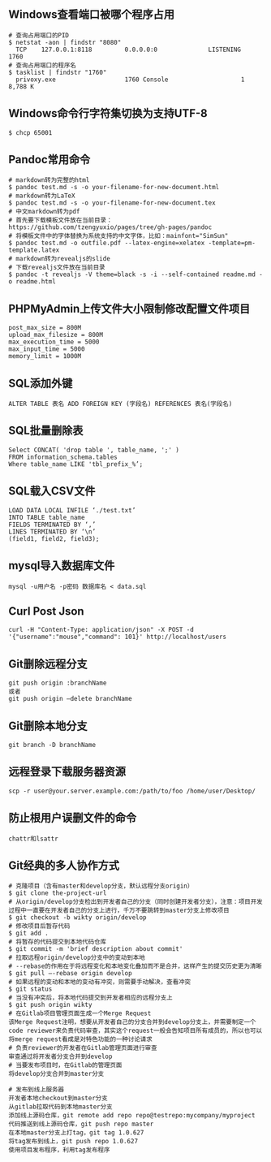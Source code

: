 ## Windows查看端口被哪个程序占用

	# 查询占用端口的PID
	$ netstat -aon | findstr "8080"
	  TCP    127.0.0.1:8118         0.0.0.0:0              LISTENING       1760
	# 查询占用端口的程序名
	$ tasklist | findstr "1760"
	  privoxy.exe                   1760 Console                    1      8,788 K

## Windows命令行字符集切换为支持UTF-8

	$ chcp 65001

## Pandoc常用命令

	# markdown转为完整的html
	$ pandoc test.md -s -o your-filename-for-new-document.html
	# markdown转为LaTeX
	$ pandoc test.md -s -o your-filename-for-new-document.tex
	# 中文markdown转为pdf
	# 首先要下载模板文件放在当前目录：https://github.com/tzengyuxio/pages/tree/gh-pages/pandoc
	# 将模板文件中的字体替换为系统支持的中文字体，比如：mainfont="SimSun"
	$ pandoc test.md -o outfile.pdf --latex-engine=xelatex -template=pm-template.latex
	# markdown转为revealjs的slide
	# 下载revealjs文件放在当前目录
	$ pandoc -t revealjs -V theme=black -s -i --self-contained readme.md -o readme.html

## PHPMyAdmin上传文件大小限制修改配置文件项目

	post_max_size = 800M 
	upload_max_filesize = 800M 
	max_execution_time = 5000 
	max_input_time = 5000 
	memory_limit = 1000M

## SQL添加外键

	ALTER TABLE 表名 ADD FOREIGN KEY (字段名) REFERENCES 表名(字段名)

## SQL批量删除表

	Select CONCAT( 'drop table ', table_name, ';' ) 
	FROM information_schema.tables 
	Where table_name LIKE 'tbl_prefix_%’;

## SQL载入CSV文件

	LOAD DATA LOCAL INFILE ‘./test.txt’
	INTO TABLE table_name
	FIELDS TERMINATED BY ‘,’
	LINES TERMINATED BY ‘\n’
	(field1, field2, field3);

## mysql导入数据库文件

	mysql -u用户名 -p密码 数据库名 < data.sql

## Curl Post Json

	curl -H "Content-Type: application/json" -X POST -d '{"username":"mouse","command": 101}' http://localhost/users

## Git删除远程分支
	
	git push origin :branchName
	或者
	git push origin —delete branchName

## Git删除本地分支
	
	git branch -D branchName

## 远程登录下载服务器资源

	scp -r user@your.server.example.com:/path/to/foo /home/user/Desktop/

## 防止根用户误删文件的命令

	chattr和lsattr

## Git经典的多人协作方式

	# 克隆项目（含有master和develop分支，默认远程分支origin）
	$ git clone the-project-url
	# 从origin/develop分支检出到开发者自己的分支（同时创建开发者分支），注意：项目开发过程中一直要在开发者自己的分支上进行，千万不要跳转到master分支上修改项目
	$ git checkout -b wikty origin/develop
	# 修改项目后暂存代码
	$ git add .
	# 将暂存的代码提交到本地代码仓库
	$ git commit -m 'brief description about commit'
	# 拉取远程origin/develop分支中的变动到本地
	# --rebase的作用在于将远程变化和本地变化叠加而不是合并，这样产生的提交历史更为清晰
	$ git pull —-rebase origin develop
	# 如果远程的变动和本地的变动有冲突，则需要手动解决，查看冲突
	$ git status
	# 当没有冲突后，将本地代码提交到开发者相应的远程分支上
	$ git push origin wikty
	# 在Gitlab项目管理页面生成一个Merge Request
	该Merge Request注明，想要从开发者自己的分支合并到develop分支上，并需要制定一个code reviewer来负责代码审查，其实这个request一般会告知项目所有成员的，所以也可以将merge request看成是对特色功能的一种讨论请求
	# 负责reviewer的开发者在Gitlab管理页面进行审查
	审查通过将开发者分支合并到develop
	# 当要发布项目时，在Gitlab的管理页面
	将develop分支合并到master分支
	
	# 发布到线上服务器
	开发者本地checkout到master分支
	从gitlab拉取代码到本地master分支
	添加线上源码仓库，git remote add repo repo@testrepo:mycompany/myproject
	代码推送到线上源码仓库，git push repo master
	在本地master分支上打tag，git tag 1.0.627
	将tag发布到线上，git push repo 1.0.627
	使用项目发布程序，利用tag发布程序
